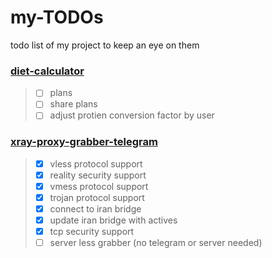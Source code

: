 # my-TODOs
todo list of my project to keep an eye on them



### [diet-calculator](https://github.com/MrMohebi/diet-calculator)
> - [ ] plans
> - [ ] share plans
> - [ ] adjust protien conversion factor by user


### [xray-proxy-grabber-telegram](https://github.com/MrMohebi/xray-proxy-grabber-telegram)
> - [x] vless protocol support
> - [x] reality security support
> - [x] vmess protocol support
> - [x] trojan protocol support
> - [x] connect to iran bridge
> - [x] update iran bridge with actives
> - [x] tcp security support
> - [ ] server less grabber (no telegram or server needed)
